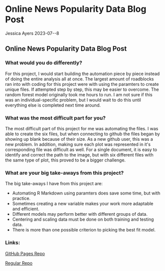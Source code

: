 Online News Popularity Data Blog Post
================
Jessica Ayers
2023-07--8

## Online News Popularity Data Blog Post

### What would you do differently?

 For this project, I would start building the automation piece by piece instead of doing the entire analysis all at once. The largest amount of roadblocks ran into with coding for this project were with using the paramters to create unique files. If attempted step by step, this may be easier to overcome. The random forest model originally took me hours to run. I am not sure if this was an individual-specific problem, but I would wait to do this until everything else is completed next time around. 
 
### What was the most difficult part for you?

 The most difficult part of this project for me was automating the files. I was able to create the six files, but when connecting to github the files began by showing up blank because of their size. As a new github user, this was a new problem. In addition, making sure each plot was represented in it's corresponding file was difficult as well. For a single document, it is easy to identify and correct the path to the image, but with six different files with the same type of plot, this proved to be a bigger challenge.
 
### What are your big take-aways from this project?

 The big take-aways I have from this project are:
 
   - Automating R Markdown using paramters does save some time, but with practice.
   - Sometimes creating a new variable makes your work more adaptable and efficient.
   - Different models may perform better with different groups of data.
   - Centering and scaling data must be done on both training and testing data.
   - There is more than one possible criterion to picking the best fit model.

### Links:

[GitHub Pages Repo](https://jessicaayers.github.io/Project-2)

[Regular Repo](https://github.com/jessicaayers/Project-2.git)
